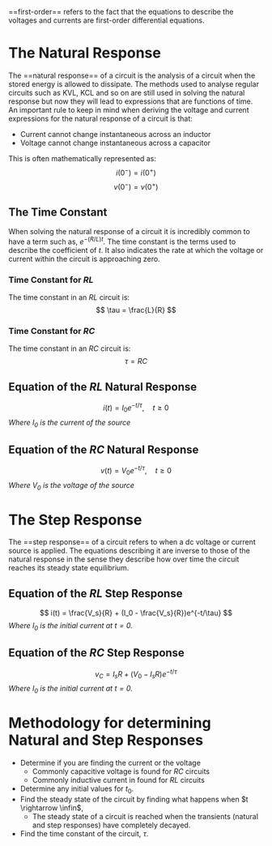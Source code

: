 ==first-order== refers to the fact that the equations to describe the voltages and currents are first-order differential equations.

# The Natural Response
The ==natural response== of a circuit is the analysis of a circuit when the stored energy is allowed to dissipate. The methods used to analyse regular circuits such as KVL, KCL and so on are still used in solving the natural response but now they will lead to expressions that are functions of time.
An important rule to keep in mind when deriving the voltage and current expressions for the natural response of a circuit is that: 
- Current cannot change instantaneous across an inductor
- Voltage cannot change instantaneous across a capacitor

This is often mathematically represented as:
$$
i(0^-) = i(0^+)
$$
$$
v(0^-) = v(0^+)
$$

## The Time Constant
When solving the natural response of a circuit it is incredibly common to have a term such as, $e^{-(R/L)t}$.
The time constant is the terms used to describe the coefficient of $t$. It also indicates the rate at which the voltage or current within the circuit is approaching zero.

### Time Constant for $RL$
The time constant in an $RL$ circuit is:
$$
\tau = \frac{L}{R}
$$

### Time Constant for $RC$
The time constant in an $RC$ circuit is:
$$
\tau = RC
$$

## Equation of the $RL$ Natural Response
$$
i(t) = I_0 e^{-t/\tau}, \quad t \ge 0
$$
*Where $I_0$ is the current of the source*

## Equation of the $RC$ Natural Response
$$
v(t) = V_0 e^{-t/\tau},  \quad t \ge 0
$$
*Where $V_0$ is the voltage of the source*

# The Step Response
The ==step response== of a circuit refers to when a dc voltage or current source is applied. The equations describing it are inverse to those of the natural response in the sense they describe how over time the circuit reaches its steady state equilibrium.

## Equation of the $RL$ Step Response
$$
i(t) = \frac{V_s}{R} + (I_0 - \frac{V_s}{R})e^{-t/\tau}
$$
*Where $I_0$ is the initial current at $t = 0$.*


## Equation of the $RC$ Step Response
$$
v_C = I_s R + (V_0 - I_s R)e^{-t/\tau}
$$
*Where $I_0$ is the initial current at $t = 0$.*


# Methodology for determining Natural and Step Responses
- Determine if you are finding the current or the voltage
	- Commonly capacitive voltage is found for $RC$ circuits
	- Commonly inductive current in found for $RL$ circuits
- Determine any initial values for $t_0$.
- Find the steady state of the circuit by finding what happens when $t \rightarrow \infin$,
	- The steady state of a circuit is reached when the transients (natural and step responses) have completely decayed.
- Find the time constant of the circuit, $\tau$.
